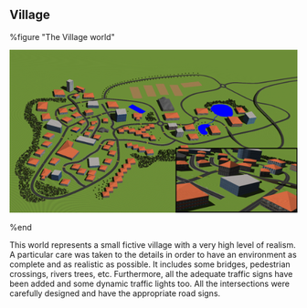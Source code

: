 ## Village

%figure "The Village world"

![village.png](images/village.png)

%end

This world represents a small fictive village with a very high level of realism.
A particular care was taken to the details in order to have an environment as complete and as realistic as possible.
It includes some bridges, pedestrian crossings, rivers trees, etc. Furthermore, all the adequate traffic signs have been added and some dynamic traffic lights too.
All the intersections were carefully designed and have the appropriate road signs.
